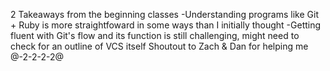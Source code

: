 2 Takeaways from the beginning classes
-Understanding programs like Git + Ruby is more straightfoward in some ways than I initially thought
-Getting fluent with Git's flow and its function is still challenging, might need to check for an outline of VCS itself
Shoutout to Zach & Dan for helping me
@-2-2-2-2@
